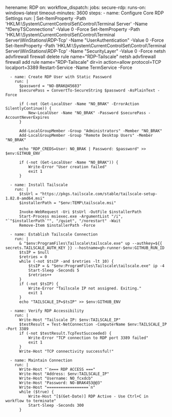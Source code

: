 herename: RDP
on:
  workflow_dispatch:
jobs:
  secure-rdp:
    runs-on: windows-latest
    timeout-minutes: 3600
    steps:
      - name: Configure Core RDP Settings
        run: |
          Set-ItemProperty -Path 'HKLM:\System\CurrentControlSet\Control\Terminal Server' -Name "fDenyTSConnections" -Value 0 -Force
          Set-ItemProperty -Path 'HKLM:\System\CurrentControlSet\Control\Terminal Server\WinStations\RDP-Tcp' -Name "UserAuthentication" -Value 0 -Force
          Set-ItemProperty -Path 'HKLM:\System\CurrentControlSet\Control\Terminal Server\WinStations\RDP-Tcp' -Name "SecurityLayer" -Value 0 -Force
          netsh advfirewall firewall delete rule name="RDP-Tailscale"
          netsh advfirewall firewall add rule name="RDP-Tailscale" dir=in action=allow protocol=TCP localport=3389
          Restart-Service -Name TermService -Force

      - name: Create RDP User with Static Password
        run: |
          $password = "NO-BRAK@45683"
          $securePass = ConvertTo-SecureString $password -AsPlainText -Force

          if (-not (Get-LocalUser -Name "NO_BRAK" -ErrorAction SilentlyContinue)) {
              New-LocalUser -Name "NO_BRAK" -Password $securePass -AccountNeverExpires
          }

          Add-LocalGroupMember -Group "Administrators" -Member "NO_BRAK"
          Add-LocalGroupMember -Group "Remote Desktop Users" -Member "NO_BRAK"

          echo "RDP_CREDS=User: NO_BRAK | Password: $password" >> $env:GITHUB_ENV

          if (-not (Get-LocalUser -Name "NO_BRAK")) {
              Write-Error "User creation failed"
              exit 1
          }

      - name: Install Tailscale
        run: |
          $tsUrl = "https://pkgs.tailscale.com/stable/tailscale-setup-1.82.0-amd64.msi"
          $installerPath = "$env:TEMP\tailscale.msi"

          Invoke-WebRequest -Uri $tsUrl -OutFile $installerPath
          Start-Process msiexec.exe -ArgumentList "/i", "`"$installerPath`"", "/quiet", "/norestart" -Wait
          Remove-Item $installerPath -Force

      - name: Establish Tailscale Connection
        run: |
          & "$env:ProgramFiles\Tailscale\tailscale.exe" up --authkey=${{ secrets.TAILSCALE_AUTH_KEY }} --hostname=gh-runner-$env:GITHUB_RUN_ID
          $tsIP = $null
          $retries = 0
          while (-not $tsIP -and $retries -lt 10) {
              $tsIP = & "$env:ProgramFiles\Tailscale\tailscale.exe" ip -4
              Start-Sleep -Seconds 5
              $retries++
          }
          if (-not $tsIP) {
              Write-Error "Tailscale IP not assigned. Exiting."
              exit 1
          }
          echo "TAILSCALE_IP=$tsIP" >> $env:GITHUB_ENV

      - name: Verify RDP Accessibility
        run: |
          Write-Host "Tailscale IP: $env:TAILSCALE_IP"
          $testResult = Test-NetConnection -ComputerName $env:TAILSCALE_IP -Port 3389
          if (-not $testResult.TcpTestSucceeded) {
              Write-Error "TCP connection to RDP port 3389 failed"
              exit 1
          }
          Write-Host "TCP connectivity successful!"

      - name: Maintain Connection
        run: |
          Write-Host "`n=== RDP ACCESS ==="
          Write-Host "Address: $env:TAILSCALE_IP"
          Write-Host "Username: NO_fcxdcb"
          Write-Host "Password: NO-BRAK453@@3"
          Write-Host "==================`n"
          while ($true) {
              Write-Host "[$(Get-Date)] RDP Active - Use Ctrl+C in workflow to terminate"
              Start-Sleep -Seconds 300
          }
